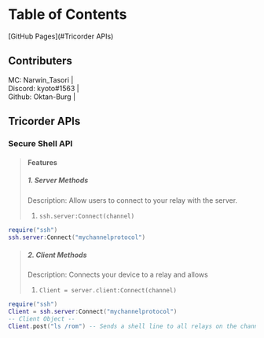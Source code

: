 # Table of Contents
[GitHub Pages](#Tricorder APIs)

## Contributers
MC: Narwin_Tasori | <br>
Discord: kyoto#1563 | <br> 
Github: Oktan-Burg | <br>


## Tricorder APIs 
### Secure Shell API <br>
> #### Features <br>
> ##### 1. Server Methods <br>
> Description: Allow users to connect to your relay with the server. <br>
> 1. `ssh.server:Connect(channel)`
```lua
require("ssh")
ssh.server:Connect("mychannelprotocol")
```
> ##### 2. Client Methods <br>
> Description: Connects your device to a relay and allows <br>
> 1. `Client = server.client:Connect(channel)`
```lua
require("ssh")
Client = ssh.server:Connect("mychannelprotocol")
-- Client Object --
Client.post("ls /rom") -- Sends a shell line to all relays on the channel.
```
